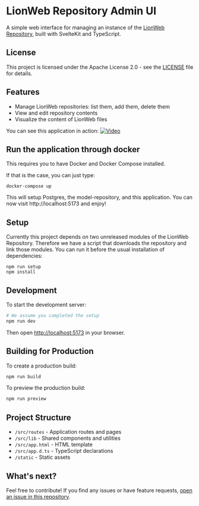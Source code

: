 # LionWeb Repository Admin UI

A simple web interface for managing an instance of the [LionWeb Repository](https://github.com/LionWeb-io/lionweb-repository), built with SvelteKit and TypeScript.

## License

This project is licensed under the Apache License 2.0 - see the [LICENSE](LICENSE) file for details.

## Features

- Manage LionWeb repositories: list them, add them, delete them
- View and edit repository contents
- Visualize the content of LionWeb files

You can see this application in action:
[![Video](https://img.youtube.com/vi/Yo1f4TUpH6U/0.jpg)](https://www.youtube.com/watch?v=Yo1f4TUpH6U)

## Run the application through docker

This requires you to have Docker and Docker Compose installed.

If that is the case, you can just type:
```
docker-compose up
```

This will setup Postgres, the model-repository, and this application.
You can now visit http://localhost:5173 and enjoy!

## Setup

Currently this project depends on two unreleased modules of the LionWeb Repository. Therefore we have a script
that downloads the repository and link those modules. You can run it before the usual installation of dependencies:

```
npm run setup
npm install
```

## Development

To start the development server:

```bash
# We assume you completed the setup
npm run dev
```

Then open [http://localhost:5173](http://localhost:5173) in your browser.

## Building for Production

To create a production build:

```bash
npm run build
```

To preview the production build:

```bash
npm run preview
```

## Project Structure

- `/src/routes` - Application routes and pages
- `/src/lib` - Shared components and utilities
- `/src/app.html` - HTML template
- `/src/app.d.ts` - TypeScript declarations
- `/static` - Static assets

## What's next?

Feel free to contribute! If you find any issues or have feature requests, 
[open an issue in this repository](https://github.com/LionWeb-io/lionweb-repo-admin-ui/issues).
